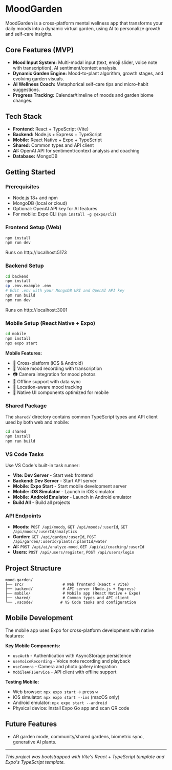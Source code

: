 # MoodGarden

MoodGarden is a cross-platform mental wellness app that transforms your daily moods into a dynamic virtual garden, using AI to personalize growth and self-care insights.

## Core Features (MVP)
- **Mood Input System:** Multi-modal input (text, emoji slider, voice note with transcription), AI sentiment/context analysis.
- **Dynamic Garden Engine:** Mood-to-plant algorithm, growth stages, and evolving garden visuals.
- **AI Wellness Coach:** Metaphorical self-care tips and micro-habit suggestions.
- **Progress Tracking:** Calendar/timeline of moods and garden biome changes.

## Tech Stack
- **Frontend:** React + TypeScript (Vite)
- **Backend:** Node.js + Express + TypeScript
- **Mobile:** React Native + Expo + TypeScript
- **Shared:** Common types and API client
- **AI:** OpenAI API for sentiment/context analysis and coaching
- **Database:** MongoDB

## Getting Started

### Prerequisites
- Node.js 18+ and npm
- MongoDB (local or cloud)
- Optional: OpenAI API key for AI features
- For mobile: Expo CLI (`npm install -g @expo/cli`)

### Frontend Setup (Web)
```bash
npm install
npm run dev
```
Runs on http://localhost:5173

### Backend Setup
```bash
cd backend
npm install
cp .env.example .env
# Edit .env with your MongoDB URI and OpenAI API key
npm run build
npm run dev
```
Runs on http://localhost:3001

### Mobile Setup (React Native + Expo)
```bash
cd mobile
npm install
npx expo start
```

**Mobile Features:**
- 📱 Cross-platform (iOS & Android)
- 🎤 Voice mood recording with transcription
- 📷 Camera integration for mood photos
- 🔄 Offline support with data sync
- 📍 Location-aware mood tracking
- 🌟 Native UI components optimized for mobile

### Shared Package
The `shared/` directory contains common TypeScript types and API client used by both web and mobile:
```bash
cd shared
npm install
npm run build
```

### VS Code Tasks
Use VS Code's built-in task runner:
- **Vite: Dev Server** - Start web frontend
- **Backend: Dev Server** - Start API server
- **Mobile: Expo Start** - Start mobile development server
- **Mobile: iOS Simulator** - Launch in iOS simulator
- **Mobile: Android Emulator** - Launch in Android emulator
- **Build All** - Build all projects

### API Endpoints
- **Moods:** `POST /api/moods`, `GET /api/moods/:userId`, `GET /api/moods/:userId/analytics`
- **Garden:** `GET /api/garden/:userId`, `POST /api/garden/:userId/plants/:plantId/water`
- **AI:** `POST /api/ai/analyze-mood`, `GET /api/ai/coaching/:userId`
- **Users:** `POST /api/users/register`, `POST /api/users/login`

## Project Structure
```
mood-garden/
├── src/                 # Web frontend (React + Vite)
├── backend/             # API server (Node.js + Express)
├── mobile/              # Mobile app (React Native + Expo)
├── shared/              # Common types and API client
└── .vscode/            # VS Code tasks and configuration
```

## Mobile Development
The mobile app uses Expo for cross-platform development with native features:

**Key Mobile Components:**
- `useAuth` - Authentication with AsyncStorage persistence
- `useVoiceRecording` - Voice note recording and playback
- `useCamera` - Camera and photo gallery integration
- `MobileAPIService` - API client with offline support

**Testing Mobile:**
- Web browser: `npx expo start` → press `w`
- iOS simulator: `npx expo start --ios` (macOS only)
- Android emulator: `npx expo start --android`
- Physical device: Install Expo Go app and scan QR code

## Future Features
- AR garden mode, community/shared gardens, biometric sync, generative AI plants.

---

_This project was bootstrapped with Vite's React + TypeScript template and Expo's TypeScript template._
